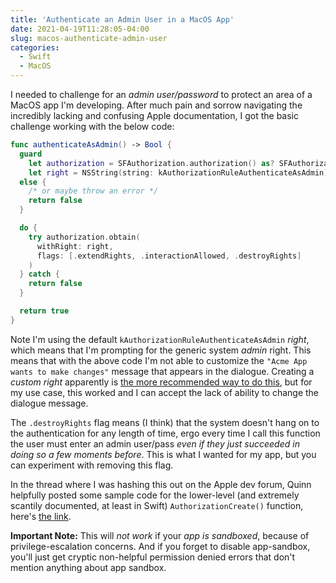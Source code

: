 ```yaml
---
title: 'Authenticate an Admin User in a MacOS App'
date: 2021-04-19T11:28:05-04:00
slug: macos-authenticate-admin-user
categories:
  - Swift
  - MacOS
---
```


I needed to challenge for an _admin user/password_ to protect an area of a MacOS app I'm
developing. After much pain and sorrow navigating the incredibly lacking and confusing
Apple documentation, I got the basic challenge working with the below code:

<!--more-->

```swift
func authenticateAsAdmin() -> Bool {
  guard
    let authorization = SFAuthorization.authorization() as? SFAuthorization,
    let right = NSString(string: kAuthorizationRuleAuthenticateAsAdmin).utf8String
  else {
    /* or maybe throw an error */
    return false
  }

  do {
    try authorization.obtain(
      withRight: right,
      flags: [.extendRights, .interactionAllowed, .destroyRights]
    )
  } catch {
    return false
  }

  return true
}
```

Note I'm using the default `kAuthorizationRuleAuthenticateAsAdmin` _right_, which means
that I'm prompting for the generic system _admin_ right. This means that with the above
code I'm not able to customize the `"Acme App wants to make changes"` message that appears
in the dialogue. Creating a _custom right_ apparently is
[the more recommended way to do this](/https://developer.apple.com/forums/thread/675712),
but for my use case, this worked and I can accept the lack of ability to change the
dialogue message.

The `.destroyRights` flag means (I think) that the system doesn't hang on to the
authentication for any length of time, ergo every time I call this function the user must
enter an admin user/pass _even if they just succeeded in doing so a few moments before_.
This is what I wanted for my app, but you can experiment with removing this flag.

In the thread where I was hashing this out on the Apple dev forum, Quinn helpfully posted
some sample code for the lower-level (and extremely scantily documented, at least in
Swift) `AuthorizationCreate()` function, here's
[the link](https://developer.apple.com/forums/thread/675712).

**Important Note:** This will _not work_ if your _app is sandboxed_, because of
privilege-escalation concerns. And if you forget to disable app-sandbox, you'll just get
cryptic non-helpful permission denied errors that don't mention anything about app
sandbox.
